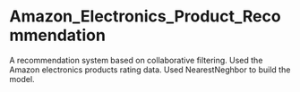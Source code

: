 # Amazon_Electronics_Product_Recommendation

A recommendation system based on collaborative filtering.
Used the Amazon electronics products rating data. 
Used NearestNeghbor to build the model.
